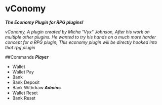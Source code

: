 # vConomy

_**The Economy Plugin for RPG plugins!**_

_vConomy, A plugin created by Micha "Vyx" Johnson, After his work on multiple other plugins._
_He wanted to try his hands on a much more harder concept for a RPG plugin, This economy plugin will be directly hooked into that rpg plugin_

##Commands
_**Player**_
* Wallet
* Wallet Pay
* Bank
* Bank Deposit
* Bank Withdraw
_**Admins**_
* Wallet Reset <name>
* Bank Reset <name>